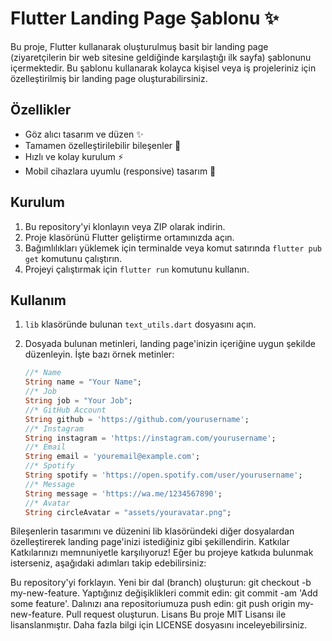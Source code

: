 # Flutter Landing Page Şablonu ✨

Bu proje, Flutter kullanarak oluşturulmuş basit bir landing page (ziyaretçilerin bir web sitesine geldiğinde karşılaştığı ilk sayfa) şablonunu içermektedir. Bu şablonu kullanarak kolayca kişisel veya iş projeleriniz için özelleştirilmiş bir landing page oluşturabilirsiniz.

## Özellikler

- Göz alıcı tasarım ve düzen ✨
- Tamamen özelleştirilebilir bileşenler 🎨
- Hızlı ve kolay kurulum ⚡️
- Mobil cihazlara uyumlu (responsive) tasarım 📱

## Kurulum

1. Bu repository'yi klonlayın veya ZIP olarak indirin.
2. Proje klasörünü Flutter geliştirme ortamınızda açın.
3. Bağımlılıkları yüklemek için terminalde veya komut satırında `flutter pub get` komutunu çalıştırın.
4. Projeyi çalıştırmak için `flutter run` komutunu kullanın.

## Kullanım

1. `lib` klasöründe bulunan `text_utils.dart` dosyasını açın.
2. Dosyada bulunan metinleri, landing page'inizin içeriğine uygun şekilde düzenleyin. İşte bazı örnek metinler:

   ```dart
   //* Name
   String name = "Your Name";
   //* Job
   String job = "Your Job";
   //* GitHub Account
   String github = 'https://github.com/yourusername';
   //* Instagram
   String instagram = 'https://instagram.com/yourusername';
   //* Email
   String email = 'youremail@example.com';
   //* Spotify
   String spotify = 'https://open.spotify.com/user/yourusername';
   //* Message
   String message = 'https://wa.me/1234567890';
   //* Avatar
   String circleAvatar = "assets/youravatar.png";
Bileşenlerin tasarımını ve düzenini lib klasöründeki diğer dosyalardan özelleştirerek landing page'inizi istediğiniz gibi şekillendirin.
Katkılar
Katkılarınızı memnuniyetle karşılıyoruz! Eğer bu projeye katkıda bulunmak isterseniz, aşağıdaki adımları takip edebilirsiniz:

Bu repository'yi forklayın.
Yeni bir dal (branch) oluşturun: git checkout -b my-new-feature.
Yaptığınız değişiklikleri commit edin: git commit -am 'Add some feature'.
Dalınızı ana repositoriumuza push edin: git push origin my-new-feature.
Pull request oluşturun.
Lisans
Bu proje MIT Lisansı ile lisanslanmıştır. Daha fazla bilgi için LICENSE dosyasını inceleyebilirsiniz.
